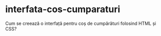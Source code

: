 # interfata-cos-cumparaturi
Cum se creează o interfață pentru coș de cumpărături folosind HTML și CSS?
